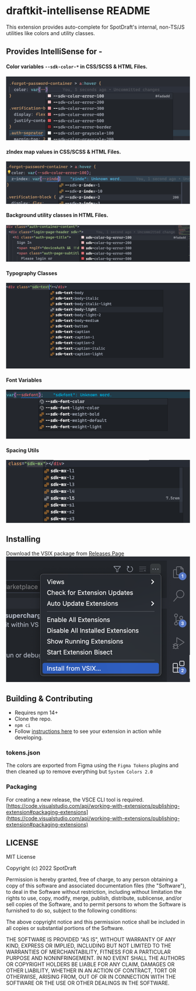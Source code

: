 # draftkit-intellisense README

This extension provides auto-complete for SpotDraft's internal, non-TS/JS utilities like colors and utility classes.

## Provides IntelliSense for -

#### Color variables `--sdk-color-*` in CSS/SCSS & HTML Files.

![css-colors](docs/color-css.png)

#### zIndex map values in CSS/SCSS & HTML Files.

![css-zIndex](docs/zindex-css.png)

#### Background utility classes in HTML Files.

![html-bg-utils](docs/bg-util-html.png)

#### Typography Classes

![typography](docs/typography-classes.png)

#### Font Variables

![typography](docs/font-variables.png)

#### Spacing Utils

![typography](docs/spacing-classes.png)

## Installing

Download the VSIX package from [Releases Page](https://github.com/SpotDraft/draftkit-intellisense/releases)
![Installation from VSIX](docs/install.png)

## Building & Contributing

- Requires npm 14+
- Clone the repo.
- `npm ci`
- Follow [instructions here](https://code.visualstudio.com/api/get-started/your-first-extension) to see your extension in action while developing.

### tokens.json

The colors are exported from Figma using the `Figma Tokens` plugins and then cleaned up to remove everything but `System Colors 2.0`

### Packaging

For creating a new release, the VSCE CLI tool is required.
[https://code.visualstudio.com/api/working-with-extensions/publishing-extension#packaging-extensions](https://code.visualstudio.com/api/working-with-extensions/publishing-extension#packaging-extensions)

## LICENSE

MIT License

Copyright (c) 2022 SpotDraft

Permission is hereby granted, free of charge, to any person obtaining a copy
of this software and associated documentation files (the "Software"), to deal
in the Software without restriction, including without limitation the rights
to use, copy, modify, merge, publish, distribute, sublicense, and/or sell
copies of the Software, and to permit persons to whom the Software is
furnished to do so, subject to the following conditions:

The above copyright notice and this permission notice shall be included in all
copies or substantial portions of the Software.

THE SOFTWARE IS PROVIDED "AS IS", WITHOUT WARRANTY OF ANY KIND, EXPRESS OR
IMPLIED, INCLUDING BUT NOT LIMITED TO THE WARRANTIES OF MERCHANTABILITY,
FITNESS FOR A PARTICULAR PURPOSE AND NONINFRINGEMENT. IN NO EVENT SHALL THE
AUTHORS OR COPYRIGHT HOLDERS BE LIABLE FOR ANY CLAIM, DAMAGES OR OTHER
LIABILITY, WHETHER IN AN ACTION OF CONTRACT, TORT OR OTHERWISE, ARISING FROM,
OUT OF OR IN CONNECTION WITH THE SOFTWARE OR THE USE OR OTHER DEALINGS IN THE
SOFTWARE.
